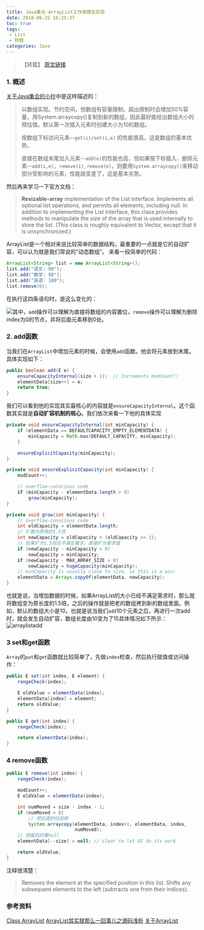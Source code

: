 ```yaml
---
title: Java集合-ArrayList工作原理及实现
date: 2018-06-25 16:25:37
toc: true
tags: 
 - List
 - 转载
categories: Java
---
```


> 【转载】 [原文链接](http://yikun.github.io/2015/04/04/Java-ArrayList%E5%B7%A5%E4%BD%9C%E5%8E%9F%E7%90%86%E5%8F%8A%E5%AE%9E%E7%8E%B0/)

### 1. 概述

[关于Java集合的小抄](http://calvin1978.blogcn.com/articles/collection.html)中是这样描述的：

> 以数组实现。节约空间，但数组有容量限制。超出限制时会增加50%容量，用System.arraycopy()复制到新的数组，因此最好能给出数组大小的预估值。默认第一次插入元素时创建大小为10的数组。
>
> 按数组下标访问元素--`get(i)/set(i,e)` 的性能很高，这是数组的基本优势。
>
> 直接在数组末尾加入元素--`add(e)`的性能也高，但如果按下标插入、删除元素--`add(i,e), remove(i)`, `remove(e)`，则要用`System.arraycopy()`来移动部分受影响的元素，性能就变差了，这是基本劣势。



<!--more-->

然后再来学习一下官方文档：

> **Resizable-array** implementation of the List interface. Implements all optional list operations, and permits all elements, including null. In addition to implementing the List interface, this class provides methods to manipulate the size of the array that is used internally to store the list. (This class is roughly equivalent to Vector, except that it is unsynchronized.)

ArrayList是一个相对来说比较简单的数据结构，最重要的一点就是它的自动扩容，可以认为就是我们常说的“动态数组”。
来看一段简单的代码：

``` java
ArrayList<String> list = new ArrayList<String>();
list.add("语文: 99");
list.add("数学: 98");
list.add("英语: 100");
list.remove(0);
```

在执行这四条语句时，是这么变化的：

![](http://p7dzmubvx.bkt.clouddn.com/201806251855_100.png)其中，`add`操作可以理解为直接将数组的内容置位，`remove`操作可以理解为删除index为0的节点，并将后面元素移到0处。

### 2. add函数

当我们在`ArrayList`中增加元素的时候，会使用`add`函数。他会将元素放到末尾。具体实现如下：

``` java
public boolean add(E e) {
    ensureCapacityInternal(size + 1);  // Increments modCount!!
    elementData[size++] = e;
    return true;
}
```

我们可以看到他的实现其实最核心的内容就是`ensureCapacityInternal`。这个函数其实就是**自动扩容机制的核心**。我们依次来看一下他的具体实现

``` java
private void ensureCapacityInternal(int minCapacity) {
    if (elementData == DEFAULTCAPACITY_EMPTY_ELEMENTDATA) {
        minCapacity = Math.max(DEFAULT_CAPACITY, minCapacity);
    }

    ensureExplicitCapacity(minCapacity);
}

private void ensureExplicitCapacity(int minCapacity) {
    modCount++;

    // overflow-conscious code
    if (minCapacity - elementData.length > 0)
        grow(minCapacity);
}

private void grow(int minCapacity) {
    // overflow-conscious code
    int oldCapacity = elementData.length;
    // 扩展为原来的1.5倍
    int newCapacity = oldCapacity + (oldCapacity >> 1);
    // 如果扩为1.5倍还不满足需求，直接扩为需求值
    if (newCapacity - minCapacity < 0)
        newCapacity = minCapacity;
    if (newCapacity - MAX_ARRAY_SIZE > 0)
        newCapacity = hugeCapacity(minCapacity);
    // minCapacity is usually close to size, so this is a win:
    elementData = Arrays.copyOf(elementData, newCapacity);
}
```

也就是说，当增加数据的时候，如果ArrayList的大小已经不满足需求时，那么就将数组变为原长度的1.5倍，之后的操作就是把老的数组拷到新的数组里面。例如，默认的数组大小是10，也就是说当我们`add`10个元素之后，再进行一次add时，就会发生自动扩容，数组长度由10变为了15具体情况如下所示：
![arraylistadd](https://cloud.githubusercontent.com/assets/1736354/6993129/e892246e-db1c-11e4-9ae8-f9719688a1ca.png)
### 3 set和get函数

`Array`的`put`和`get`函数就比较简单了，先做`index`检查，然后执行赋值或访问操作：

``` java
public E set(int index, E element) {
    rangeCheck(index);

    E oldValue = elementData(index);
    elementData[index] = element;
    return oldValue;
}

public E get(int index) {
    rangeCheck(index);

    return elementData(index);
}
```
### 4 remove函数

``` java
public E remove(int index) {
    rangeCheck(index);

    modCount++;
    E oldValue = elementData(index);

    int numMoved = size - index - 1;
    if (numMoved > 0)
        // 把后面的往前移
        System.arraycopy(elementData, index+1, elementData, index,
                         numMoved);
    // 把最后的置null
    elementData[--size] = null; // clear to let GC do its work

    return oldValue;
}
```

注释很清楚：

> Removes the element at the specified position in this list. Shifts any subsequent elements to the left (subtracts one from their indices).
### 参考资料

[Class ArrayList](http://docs.oracle.com/javase/8/docs/api/java/util/ArrayList.html#add-E-)
[ArrayList其实就那么一回事儿之源码浅析](http://www.cnblogs.com/dongying/p/4013271.html)
[关于ArrayList](http://my.oschina.net/tunie/blog/122530)